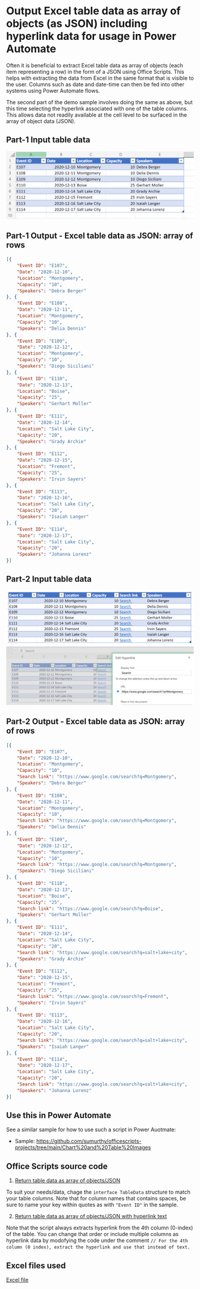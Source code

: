 # Output Excel table data as array of objects (as JSON) including hyperlink data for usage in Power Automate 

Often it is beneficial to extract Excel table data as array of objects (each item representing a row) in the form of a JSON using Office Scripts. This helps with extracting the data from Excel in the same format that is visible to the user. Columns such as date and date-time can then be fed into other systems using Power Automate flows. 

The second part of the demo sample involves doing the same as above, but this time selecting the hyperlink associated with one of the table columns. This allows data not readily available at the cell level to be surfaced in the array of object data (JSON). 

## Part-1 Input table data
![Input table](Table-Input.png) 

## Part-1 Output - Excel table data as JSON: array of rows 

```json
[{
	"Event ID": "E107",
	"Date": "2020-12-10",
	"Location": "Montgomery",
	"Capacity": "10",
	"Speakers": "Debra Berger"
}, {
	"Event ID": "E108",
	"Date": "2020-12-11",
	"Location": "Montgomery",
	"Capacity": "10",
	"Speakers": "Delia Dennis"
}, {
	"Event ID": "E109",
	"Date": "2020-12-12",
	"Location": "Montgomery",
	"Capacity": "10",
	"Speakers": "Diego Siciliani"
}, {
	"Event ID": "E110",
	"Date": "2020-12-13",
	"Location": "Boise",
	"Capacity": "25",
	"Speakers": "Gerhart Moller"
}, {
	"Event ID": "E111",
	"Date": "2020-12-14",
	"Location": "Salt Lake City",
	"Capacity": "20",
	"Speakers": "Grady Archie"
}, {
	"Event ID": "E112",
	"Date": "2020-12-15",
	"Location": "Fremont",
	"Capacity": "25",
	"Speakers": "Irvin Sayers"
}, {
	"Event ID": "E113",
	"Date": "2020-12-16",
	"Location": "Salt Lake City",
	"Capacity": "20",
	"Speakers": "Isaiah Langer"
}, {
	"Event ID": "E114",
	"Date": "2020-12-17",
	"Location": "Salt Lake City",
	"Capacity": "20",
	"Speakers": "Johanna Lorenz"
}]
```

## Part-2 Input table data
![Input table with hyperlink](table-hyper1.png) 
![Input table with hyperlink](table-hyper2.png) 

## Part-2 Output - Excel table data as JSON: array of rows 

```json
[{
	"Event ID": "E107",
	"Date": "2020-12-10",
	"Location": "Montgomery",
	"Capacity": "10",
	"Search link": "https://www.google.com/search?q=Montgomery",
	"Speakers": "Debra Berger"
}, {
	"Event ID": "E108",
	"Date": "2020-12-11",
	"Location": "Montgomery",
	"Capacity": "10",
	"Search link": "https://www.google.com/search?q=Montgomery",
	"Speakers": "Delia Dennis"
}, {
	"Event ID": "E109",
	"Date": "2020-12-12",
	"Location": "Montgomery",
	"Capacity": "10",
	"Search link": "https://www.google.com/search?q=Montgomery",
	"Speakers": "Diego Siciliani"
}, {
	"Event ID": "E110",
	"Date": "2020-12-13",
	"Location": "Boise",
	"Capacity": "25",
	"Search link": "https://www.google.com/search?q=Boise",
	"Speakers": "Gerhart Moller"
}, {
	"Event ID": "E111",
	"Date": "2020-12-14",
	"Location": "Salt Lake City",
	"Capacity": "20",
	"Search link": "https://www.google.com/search?q=salt+lake+city",
	"Speakers": "Grady Archie"
}, {
	"Event ID": "E112",
	"Date": "2020-12-15",
	"Location": "Fremont",
	"Capacity": "25",
	"Search link": "https://www.google.com/search?q=Fremont",
	"Speakers": "Irvin Sayers"
}, {
	"Event ID": "E113",
	"Date": "2020-12-16",
	"Location": "Salt Lake City",
	"Capacity": "20",
	"Search link": "https://www.google.com/search?q=salt+lake+city",
	"Speakers": "Isaiah Langer"
}, {
	"Event ID": "E114",
	"Date": "2020-12-17",
	"Location": "Salt Lake City",
	"Capacity": "20",
	"Search link": "https://www.google.com/search?q=salt+lake+city",
	"Speakers": "Johanna Lorenz"
}]
```


## Use this in Power Automate 

See a similar sample for how to use such a script in Power Auotmate: 

* Sample: https://github.com/sumurthy/officescripts-projects/tree/main/Chart%20and%20Table%20Images


## Office Scripts source code

1. [Return table data as array of objects/JSON](TableAsArrayOfObjects.ts)

To suit your needs/data, chage the `interface TableData` structure to match your table columns. Note that for column names that contains spaces, be sure to name your key within quotes as with `"Event ID"` in the sample. 

2. [Return table data as array of objects/JSON with hyperlink text](TableAsArrayOfObjectsWithHyperlink.ts)

Note that the script always extracts hyperlink from the 4th column (0-index) of the table. You can change that order or include multiple columns as hyperlink data by modofying the code under the comment `// For the 4th column (0 index), extract the hyperlink and use that instead of text.`

## Excel files used

[Excel file](Table-Data-With-Hyperlinks.xlsx)
